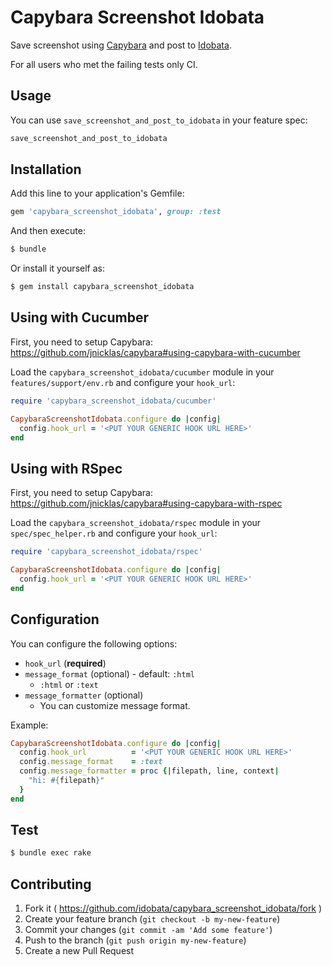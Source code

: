# Capybara Screenshot Idobata

Save screenshot using [Capybara](https://github.com/jnicklas/capybara) and post to [Idobata](https://idobata.io).

For all users who met the failing tests only CI.

## Usage

You can use `save_screenshot_and_post_to_idobata` in your feature spec:

``` ruby
save_screenshot_and_post_to_idobata
```

## Installation

Add this line to your application's Gemfile:

``` ruby
gem 'capybara_screenshot_idobata', group: :test
```

And then execute:

``` sh
$ bundle
```

Or install it yourself as:

``` sh
$ gem install capybara_screenshot_idobata
```

## Using with Cucumber

First, you need to setup Capybara: https://github.com/jnicklas/capybara#using-capybara-with-cucumber

Load the `capybara_screenshot_idobata/cucumber` module in your `features/support/env.rb` and configure your `hook_url`:

``` ruby
require 'capybara_screenshot_idobata/cucumber'

CapybaraScreenshotIdobata.configure do |config|
  config.hook_url = '<PUT YOUR GENERIC HOOK URL HERE>'
end
```

## Using with RSpec

First, you need to setup Capybara: https://github.com/jnicklas/capybara#using-capybara-with-rspec

Load the `capybara_screenshot_idobata/rspec` module in your `spec/spec_helper.rb` and configure your `hook_url`:

``` ruby
require 'capybara_screenshot_idobata/rspec'

CapybaraScreenshotIdobata.configure do |config|
  config.hook_url = '<PUT YOUR GENERIC HOOK URL HERE>'
end
```

## Configuration

You can configure the following options:

* `hook_url` (**required**)
* `message_format` (optional) - default: `:html`
  * `:html` or `:text`
* `message_formatter` (optional)
  * You can customize message format.

Example:

``` ruby
CapybaraScreenshotIdobata.configure do |config|
  config.hook_url          = '<PUT YOUR GENERIC HOOK URL HERE>'
  config.message_format    = :text
  config.message_formatter = proc {|filepath, line, context|
    "hi: #{filepath}"
  }
end
```

## Test

``` sh
$ bundle exec rake
```

## Contributing

1. Fork it ( https://github.com/idobata/capybara_screenshot_idobata/fork )
2. Create your feature branch (`git checkout -b my-new-feature`)
3. Commit your changes (`git commit -am 'Add some feature'`)
4. Push to the branch (`git push origin my-new-feature`)
5. Create a new Pull Request
